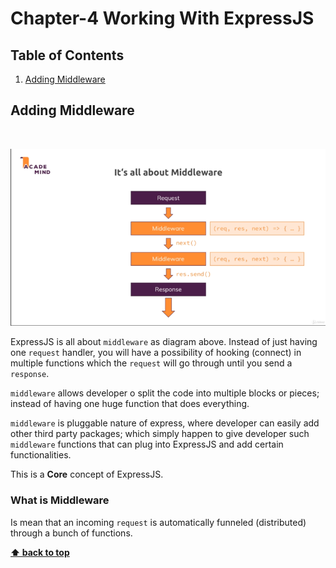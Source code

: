 # Chapter-4 Working With ExpressJS

## Table of Contents
1. [Adding Middleware](#adding-middleware)


## Adding Middleware
<br />

![chapter-4-1.png](./images/chapter-4-1.png "All about Middleware")

ExpressJS is all about `middleware` as diagram above. Instead of just having one
`request` handler, you will have a possibility of hooking (connect) in multiple
functions which the `request` will go through until you send a `response`.

`middleware` allows developer o split the code into multiple blocks or pieces;
instead of having one huge function that does everything.

`middleware` is pluggable nature of express, where developer can easily add
other third party packages; which simply happen to give developer such
`middleware` functions that can plug into ExpressJS and add certain
functionalities.

This is a **Core** concept of ExpressJS.

### What is Middleware

Is mean that an incoming `request` is automatically funneled (distributed)
through a bunch of functions.




**[⬆ back to top](#table-of-contents)**
<br/>
<br/>
